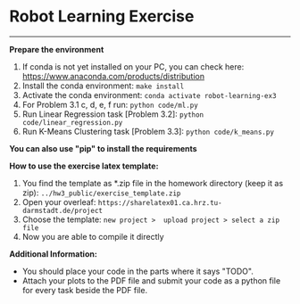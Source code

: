 # Robot Learning Exercise
-------------------------
**Prepare the environment**
  1. If conda is not yet installed on your PC, you can check here: https://www.anaconda.com/products/distribution
  2. Install the conda environment:
    ```
    make install
    ```
  3. Activate the conda environment:
    ```
    conda activate robot-learning-ex3
    ```
  4. For Problem 3.1 c, d, e, f run:
    ```
    python code/ml.py
    ```
  5. Run Linear Regression task [Problem 3.2]:
    ```
    python code/linear_regression.py
    ```
  6. Run K-Means Clustering task [Problem 3.3]:
    ```
    python code/k_means.py
    ```

**You can also use "pip" to install the requirements**

**How to use the exercise latex template:**
  1. You find the template as *.zip file in the homework directory (keep it as zip):
    ```
    ../hw3_public/exercise_template.zip
    ```
  2. Open your overleaf:
    ```
    https://sharelatex01.ca.hrz.tu-darmstadt.de/project
    ```
  3. Choose the template:
    ```
    new project >  upload project > select a zip file 
    ```
  4. Now you are able to compile it directly

**Additional Information:**
  * You should place your code in the parts where it says "TODO".
  * Attach your plots to the PDF file and submit your code as a python file for every task beside the PDF file.